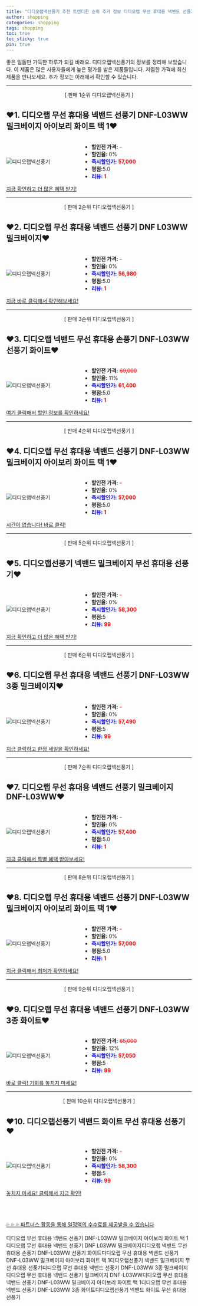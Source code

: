 ```yaml
---
title: "디디오랩넥선풍기 추천 트렌디한 순위 추가 정보 디디오랩 무선 휴대용 넥밴드 선풍기"
author: shopping
categories: shopping
tags: shopping
toc: true
toc_sticky: true
pin: true
---
```

좋은 일들만 가득한 하루가 되길 바래요. 디디오랩넥선풍기의 정보를 정리해 보았습니다. 이 제품은 많은 사용자들에게 높은 평가를 받은 제품들입니다. 저렴한 가격에 최신 제품을 만나보세요. 추가 정보는 아래에서 확인할 수 있습니다.

---
<p class="toplist" style="margin: 0 auto; display: block; width: fit-content;">[ 판매 1순위 디디오랩넥선풍기 ]</p>

<h2><strong>❤️1. 디디오랩 무선 휴대용 넥밴드 선풍기 DNF-L03WW 밀크베이지 아이보리 화이트 택 1❤️</strong></h2>

<div style="display: flex; align-items: center;">
    <div style="flex: 0.4;">
        <img src="https://thumbnail6.coupangcdn.com/thumbnails/remote/230x230ex/image/vendor_inventory/92c3/93d1e8ca41594158b91f7d160797444d984b853262dc4b42bb1b2faada5d.jpg" alt="디디오랩넥선풍기" style="max-width: 100%;">
    </div>
    <div style="flex: 0.6; margin-left: 10px;">
        <ul>
            <li><strong>할인전 가격:</strong> <del style="color: red;">-</del></li>
            <li><strong>할인율:</strong> 0%</li>
            <li><span style='color:blue'><strong>즉시할인가:</strong></span> <span style='color:red'><strong>57,000</strong></span></li>
            <li><strong>평점:</strong>5.0</li>
            <li><span style='color:blue'><strong>리뷰:</strong></span> <span style='color:red'><strong>1</strong></span></li>
        </ul>
    </div>
</div>
<div class="center">
    <a href="https://William4Davisa.github.io?lptag=AF9450613&subid=githubio&pageKey=8161383915&traceid=V0-153&itemId=23269463346&vendorItemId=90301812452" class="myButton">
        지금 확인하고 더 많은 혜택 받기!
    </a>
</div>


---
<p class="toplist" style="margin: 0 auto; display: block; width: fit-content;">[ 판매 2순위 디디오랩넥선풍기 ]</p>

<h2><strong>❤️2. 디디오랩 무선 휴대용 넥밴드 선풍기 DNF L03WW 밀크베이지❤️</strong></h2>

<div style="display: flex; align-items: center;">
    <div style="flex: 0.4;">
        <img src="https://thumbnail10.coupangcdn.com/thumbnails/remote/230x230ex/image/vendor_inventory/a444/f39f49cd97e0b24c36739f80d9f9f4d6a8ec17183b89e29f5a6f820c3271.png" alt="디디오랩넥선풍기" style="max-width: 100%;">
    </div>
    <div style="flex: 0.6; margin-left: 10px;">
        <ul>
            <li><strong>할인전 가격:</strong> <del style="color: red;">-</del></li>
            <li><strong>할인율:</strong> 0%</li>
            <li><span style='color:blue'><strong>즉시할인가:</strong></span> <span style='color:red'><strong>56,980</strong></span></li>
            <li><strong>평점:</strong>5.0</li>
            <li><span style='color:blue'><strong>리뷰:</strong></span> <span style='color:red'><strong>1</strong></span></li>
        </ul>
    </div>
</div>
<div class="center">
    <a href="https://William4Davisa.github.io?lptag=AF9450613&subid=githubio&pageKey=7624257432&traceid=V0-153&itemId=20220531910&vendorItemId=90302016994" class="myButton">
        지금 바로 클릭해서 확인해보세요!
    </a>
</div>


---
<p class="toplist" style="margin: 0 auto; display: block; width: fit-content;">[ 판매 3순위 디디오랩넥선풍기 ]</p>

<h2><strong>❤️3. 디디오랩 넥밴드 무선 휴대용 손풍기 DNF-L03WW 선풍기 화이트❤️</strong></h2>

<div style="display: flex; align-items: center;">
    <div style="flex: 0.4;">
        <img src="https://thumbnail7.coupangcdn.com/thumbnails/remote/230x230ex/image/vendor_inventory/2685/94cfd348415ee192d6122da58550f9d77149532fa5c89e9d5daaab98dbed.png" alt="디디오랩넥선풍기" style="max-width: 100%;">
    </div>
    <div style="flex: 0.6; margin-left: 10px;">
        <ul>
            <li><strong>할인전 가격:</strong> <del style="color: red;">69,000</del></li>
            <li><strong>할인율:</strong> 11%</li>
            <li><span style='color:blue'><strong>즉시할인가:</strong></span> <span style='color:red'><strong>61,400</strong></span></li>
            <li><strong>평점:</strong>5.0</li>
            <li><span style='color:blue'><strong>리뷰:</strong></span> <span style='color:red'><strong>1</strong></span></li>
        </ul>
    </div>
</div>
<div class="center">
    <a href="https://William4Davisa.github.io?lptag=AF9450613&subid=githubio&pageKey=7530323822&traceid=V0-153&itemId=19770150337&vendorItemId=90189438052" class="myButton">
        여기 클릭해서 할인 정보를 확인하세요!
    </a>
</div>


---
<p class="toplist" style="margin: 0 auto; display: block; width: fit-content;">[ 판매 4순위 디디오랩넥선풍기 ]</p>

<h2><strong>❤️4. 디디오랩 무선 휴대용 넥밴드 선풍기 DNF-L03WW 밀크베이지 아이보리 화이트 택 1❤️</strong></h2>

<div style="display: flex; align-items: center;">
    <div style="flex: 0.4;">
        <img src="https://thumbnail8.coupangcdn.com/thumbnails/remote/230x230ex/image/vendor_inventory/fbdd/9d381ee11541bc2dc3cc174254d537a239d98666fdc592e5fb6b9e9f6333.jpg" alt="디디오랩넥선풍기" style="max-width: 100%;">
    </div>
    <div style="flex: 0.6; margin-left: 10px;">
        <ul>
            <li><strong>할인전 가격:</strong> <del style="color: red;">-</del></li>
            <li><strong>할인율:</strong> 0%</li>
            <li><span style='color:blue'><strong>즉시할인가:</strong></span> <span style='color:red'><strong>57,000</strong></span></li>
            <li><strong>평점:</strong>5.0</li>
            <li><span style='color:blue'><strong>리뷰:</strong></span> <span style='color:red'><strong>1</strong></span></li>
        </ul>
    </div>
</div>
<div class="center">
    <a href="https://William4Davisa.github.io?lptag=AF9450613&subid=githubio&pageKey=8161383915&traceid=V0-153&itemId=23269463350&vendorItemId=90301812476" class="myButton">
        시간이 없습니다! 바로 클릭!
    </a>
</div>


---
<p class="toplist" style="margin: 0 auto; display: block; width: fit-content;">[ 판매 5순위 디디오랩넥선풍기 ]</p>

<h2><strong>❤️5. 디디오랩선풍기 넥밴드 밀크베이지 무선 휴대용 선풍기❤️</strong></h2>

<div style="display: flex; align-items: center;">
    <div style="flex: 0.4;">
        <img src="https://thumbnail10.coupangcdn.com/thumbnails/remote/230x230ex/image/vendor_inventory/08a3/43e4bf74a0154ef37babcc23cb4c176a26c6e4efb8c77582c26e5670e3e7.png" alt="디디오랩넥선풍기" style="max-width: 100%;">
    </div>
    <div style="flex: 0.6; margin-left: 10px;">
        <ul>
            <li><strong>할인전 가격:</strong> <del style="color: red;">-</del></li>
            <li><strong>할인율:</strong> 0%</li>
            <li><span style='color:blue'><strong>즉시할인가:</strong></span> <span style='color:red'><strong>58,300</strong></span></li>
            <li><strong>평점:</strong>5</li>
            <li><span style='color:blue'><strong>리뷰:</strong></span> <span style='color:red'><strong>99</strong></span></li>
        </ul>
    </div>
</div>
<div class="center">
    <a href="https://William4Davisa.github.io?lptag=AF9450613&subid=githubio&pageKey=8072272951&traceid=V0-153&itemId=22727981738&vendorItemId=89763342272" class="myButton">
        지금 확인하고 더 많은 혜택 받기!
    </a>
</div>


---
<p class="toplist" style="margin: 0 auto; display: block; width: fit-content;">[ 판매 6순위 디디오랩넥선풍기 ]</p>

<h2><strong>❤️6. 디디오랩 무선 휴대용 넥밴드 선풍기 DNF-L03WW 3종 밀크베이지❤️</strong></h2>

<div style="display: flex; align-items: center;">
    <div style="flex: 0.4;">
        <img src="https://thumbnail7.coupangcdn.com/thumbnails/remote/230x230ex/image/vendor_inventory/e9e7/147695d6bdef46a3ea17c509e1d9137e99aaf8cca5251d1ea948cbf9f602.png" alt="디디오랩넥선풍기" style="max-width: 100%;">
    </div>
    <div style="flex: 0.6; margin-left: 10px;">
        <ul>
            <li><strong>할인전 가격:</strong> <del style="color: red;">-</del></li>
            <li><strong>할인율:</strong> 0%</li>
            <li><span style='color:blue'><strong>즉시할인가:</strong></span> <span style='color:red'><strong>57,490</strong></span></li>
            <li><strong>평점:</strong>5</li>
            <li><span style='color:blue'><strong>리뷰:</strong></span> <span style='color:red'><strong>99</strong></span></li>
        </ul>
    </div>
</div>
<div class="center">
    <a href="https://William4Davisa.github.io?lptag=AF9450613&subid=githubio&pageKey=8145632799&traceid=V0-153&itemId=23158306093&vendorItemId=90191105214" class="myButton">
        지금 클릭하고 한정 세일을 확인하세요!
    </a>
</div>


---
<p class="toplist" style="margin: 0 auto; display: block; width: fit-content;">[ 판매 7순위 디디오랩넥선풍기 ]</p>

<h2><strong>❤️7. 디디오랩 무선 휴대용 넥밴드 선풍기 밀크베이지 DNF-L03WW❤️</strong></h2>

<div style="display: flex; align-items: center;">
    <div style="flex: 0.4;">
        <img src="https://thumbnail10.coupangcdn.com/thumbnails/remote/230x230ex/image/vendor_inventory/7d3d/1911b06f3cad9a1d56388ffef05bd146cbf4782dee7866176833739c9f3b.jpg" alt="디디오랩넥선풍기" style="max-width: 100%;">
    </div>
    <div style="flex: 0.6; margin-left: 10px;">
        <ul>
            <li><strong>할인전 가격:</strong> <del style="color: red;">-</del></li>
            <li><strong>할인율:</strong> 0%</li>
            <li><span style='color:blue'><strong>즉시할인가:</strong></span> <span style='color:red'><strong>57,400</strong></span></li>
            <li><strong>평점:</strong>5.0</li>
            <li><span style='color:blue'><strong>리뷰:</strong></span> <span style='color:red'><strong>1</strong></span></li>
        </ul>
    </div>
</div>
<div class="center">
    <a href="https://William4Davisa.github.io?lptag=AF9450613&subid=githubio&pageKey=8135851010&traceid=V0-153&itemId=23110824870&vendorItemId=90144069194" class="myButton">
        지금 클릭해서 특별 혜택 받아보세요!
    </a>
</div>


---
<p class="toplist" style="margin: 0 auto; display: block; width: fit-content;">[ 판매 8순위 디디오랩넥선풍기 ]</p>

<h2><strong>❤️8. 디디오랩 무선 휴대용 넥밴드 선풍기 DNF-L03WW 밀크베이지 아이보리 화이트 택 1❤️</strong></h2>

<div style="display: flex; align-items: center;">
    <div style="flex: 0.4;">
        <img src="https://thumbnail7.coupangcdn.com/thumbnails/remote/230x230ex/image/vendor_inventory/c910/a62d90b33edd1b5c8b2d08487dda58e91aead275f84cc30dc36ccd2df567.jpg" alt="디디오랩넥선풍기" style="max-width: 100%;">
    </div>
    <div style="flex: 0.6; margin-left: 10px;">
        <ul>
            <li><strong>할인전 가격:</strong> <del style="color: red;">-</del></li>
            <li><strong>할인율:</strong> 0%</li>
            <li><span style='color:blue'><strong>즉시할인가:</strong></span> <span style='color:red'><strong>57,000</strong></span></li>
            <li><strong>평점:</strong>5.0</li>
            <li><span style='color:blue'><strong>리뷰:</strong></span> <span style='color:red'><strong>1</strong></span></li>
        </ul>
    </div>
</div>
<div class="center">
    <a href="https://William4Davisa.github.io?lptag=AF9450613&subid=githubio&pageKey=8161383915&traceid=V0-153&itemId=23269463341&vendorItemId=90301812424" class="myButton">
        지금 클릭해서 최저가 확인하세요!
    </a>
</div>


---
<p class="toplist" style="margin: 0 auto; display: block; width: fit-content;">[ 판매 9순위 디디오랩넥선풍기 ]</p>

<h2><strong>❤️9. 디디오랩 무선 휴대용 넥밴드 선풍기 DNF-L03WW 3종 화이트❤️</strong></h2>

<div style="display: flex; align-items: center;">
    <div style="flex: 0.4;">
        <img src="https://thumbnail8.coupangcdn.com/thumbnails/remote/230x230ex/image/vendor_inventory/0d59/430a6c44d83576fd1d8d8e54f45d39435b2460412a755ceffde1478b87e6.png" alt="디디오랩넥선풍기" style="max-width: 100%;">
    </div>
    <div style="flex: 0.6; margin-left: 10px;">
        <ul>
            <li><strong>할인전 가격:</strong> <del style="color: red;">65,000</del></li>
            <li><strong>할인율:</strong> 12%</li>
            <li><span style='color:blue'><strong>즉시할인가:</strong></span> <span style='color:red'><strong>57,050</strong></span></li>
            <li><strong>평점:</strong>5</li>
            <li><span style='color:blue'><strong>리뷰:</strong></span> <span style='color:red'><strong>99</strong></span></li>
        </ul>
    </div>
</div>
<div class="center">
    <a href="https://William4Davisa.github.io?lptag=AF9450613&subid=githubio&pageKey=8145632799&traceid=V0-153&itemId=23158306094&vendorItemId=90273913118" class="myButton">
        바로 클릭! 기회를 놓치지 마세요!
    </a>
</div>


---
<p class="toplist" style="margin: 0 auto; display: block; width: fit-content;">[ 판매 10순위 디디오랩넥선풍기 ]</p>

<h2><strong>❤️10. 디디오랩선풍기 넥밴드 화이트 무선 휴대용 선풍기❤️</strong></h2>

<div style="display: flex; align-items: center;">
    <div style="flex: 0.4;">
        <img src="https://thumbnail7.coupangcdn.com/thumbnails/remote/230x230ex/image/vendor_inventory/777c/0bb6b034ccd52c8950de728115582b37e9eaa3429224ae48f1eb3f63c49a.png" alt="디디오랩넥선풍기" style="max-width: 100%;">
    </div>
    <div style="flex: 0.6; margin-left: 10px;">
        <ul>
            <li><strong>할인전 가격:</strong> <del style="color: red;">-</del></li>
            <li><strong>할인율:</strong> 0%</li>
            <li><span style='color:blue'><strong>즉시할인가:</strong></span> <span style='color:red'><strong>58,300</strong></span></li>
            <li><strong>평점:</strong>5</li>
            <li><span style='color:blue'><strong>리뷰:</strong></span> <span style='color:red'><strong>99</strong></span></li>
        </ul>
    </div>
</div>
<div class="center">
    <a href="https://William4Davisa.github.io?lptag=AF9450613&subid=githubio&pageKey=8072292445&traceid=V0-153&itemId=22728075193&vendorItemId=89763435193" class="myButton">
        놓치지 마세요! 클릭해서 지금 확인!
    </a>
</div>

<br><br><br>[💦 💦 💦 파트너스 활동을 통해 일정액의 수수료를 제공받을 수 있습니다](https://link.coupang.com/a/bcpT2c)<br><br>디디오랩 무선 휴대용 넥밴드 선풍기 DNF-L03WW 밀크베이지 아이보리 화이트 택 1디디오랩 무선 휴대용 넥밴드 선풍기 DNF L03WW 밀크베이지디디오랩 넥밴드 무선 휴대용 손풍기 DNF-L03WW 선풍기 화이트디디오랩 무선 휴대용 넥밴드 선풍기 DNF-L03WW 밀크베이지 아이보리 화이트 택 1디디오랩선풍기 넥밴드 밀크베이지 무선 휴대용 선풍기디디오랩 무선 휴대용 넥밴드 선풍기 DNF-L03WW 3종 밀크베이지디디오랩 무선 휴대용 넥밴드 선풍기 밀크베이지 DNF-L03WW디디오랩 무선 휴대용 넥밴드 선풍기 DNF-L03WW 밀크베이지 아이보리 화이트 택 1디디오랩 무선 휴대용 넥밴드 선풍기 DNF-L03WW 3종 화이트디디오랩선풍기 넥밴드 화이트 무선 휴대용 선풍기